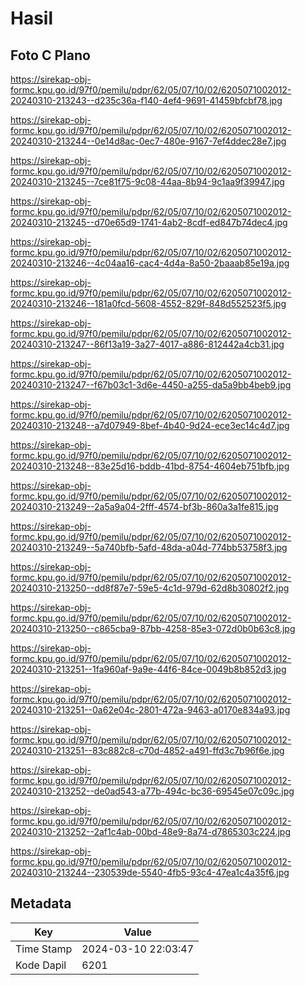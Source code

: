 # Hasil

## Foto C Plano

https://sirekap-obj-formc.kpu.go.id/97f0/pemilu/pdpr/62/05/07/10/02/6205071002012-20240310-213243--d235c36a-f140-4ef4-9691-41459bfcbf78.jpg

https://sirekap-obj-formc.kpu.go.id/97f0/pemilu/pdpr/62/05/07/10/02/6205071002012-20240310-213244--0e14d8ac-0ec7-480e-9167-7ef4ddec28e7.jpg

https://sirekap-obj-formc.kpu.go.id/97f0/pemilu/pdpr/62/05/07/10/02/6205071002012-20240310-213245--7ce81f75-9c08-44aa-8b94-9c1aa9f39947.jpg

https://sirekap-obj-formc.kpu.go.id/97f0/pemilu/pdpr/62/05/07/10/02/6205071002012-20240310-213245--d70e65d9-1741-4ab2-8cdf-ed847b74dec4.jpg

https://sirekap-obj-formc.kpu.go.id/97f0/pemilu/pdpr/62/05/07/10/02/6205071002012-20240310-213246--4c04aa16-cac4-4d4a-8a50-2baaab85e19a.jpg

https://sirekap-obj-formc.kpu.go.id/97f0/pemilu/pdpr/62/05/07/10/02/6205071002012-20240310-213246--181a0fcd-5608-4552-829f-848d552523f5.jpg

https://sirekap-obj-formc.kpu.go.id/97f0/pemilu/pdpr/62/05/07/10/02/6205071002012-20240310-213247--86f13a19-3a27-4017-a886-812442a4cb31.jpg

https://sirekap-obj-formc.kpu.go.id/97f0/pemilu/pdpr/62/05/07/10/02/6205071002012-20240310-213247--f67b03c1-3d6e-4450-a255-da5a9bb4beb9.jpg

https://sirekap-obj-formc.kpu.go.id/97f0/pemilu/pdpr/62/05/07/10/02/6205071002012-20240310-213248--a7d07949-8bef-4b40-9d24-ece3ec14c4d7.jpg

https://sirekap-obj-formc.kpu.go.id/97f0/pemilu/pdpr/62/05/07/10/02/6205071002012-20240310-213248--83e25d16-bddb-41bd-8754-4604eb751bfb.jpg

https://sirekap-obj-formc.kpu.go.id/97f0/pemilu/pdpr/62/05/07/10/02/6205071002012-20240310-213249--2a5a9a04-2fff-4574-bf3b-860a3a1fe815.jpg

https://sirekap-obj-formc.kpu.go.id/97f0/pemilu/pdpr/62/05/07/10/02/6205071002012-20240310-213249--5a740bfb-5afd-48da-a04d-774bb53758f3.jpg

https://sirekap-obj-formc.kpu.go.id/97f0/pemilu/pdpr/62/05/07/10/02/6205071002012-20240310-213250--dd8f87e7-59e5-4c1d-979d-62d8b30802f2.jpg

https://sirekap-obj-formc.kpu.go.id/97f0/pemilu/pdpr/62/05/07/10/02/6205071002012-20240310-213250--c865cba9-87bb-4258-85e3-072d0b0b63c8.jpg

https://sirekap-obj-formc.kpu.go.id/97f0/pemilu/pdpr/62/05/07/10/02/6205071002012-20240310-213251--1fa960af-9a9e-44f6-84ce-0049b8b852d3.jpg

https://sirekap-obj-formc.kpu.go.id/97f0/pemilu/pdpr/62/05/07/10/02/6205071002012-20240310-213251--0a62e04c-2801-472a-9463-a0170e834a93.jpg

https://sirekap-obj-formc.kpu.go.id/97f0/pemilu/pdpr/62/05/07/10/02/6205071002012-20240310-213251--83c882c8-c70d-4852-a491-ffd3c7b96f6e.jpg

https://sirekap-obj-formc.kpu.go.id/97f0/pemilu/pdpr/62/05/07/10/02/6205071002012-20240310-213252--de0ad543-a77b-494c-bc36-69545e07c09c.jpg

https://sirekap-obj-formc.kpu.go.id/97f0/pemilu/pdpr/62/05/07/10/02/6205071002012-20240310-213252--2af1c4ab-00bd-48e9-8a74-d7865303c224.jpg

https://sirekap-obj-formc.kpu.go.id/97f0/pemilu/pdpr/62/05/07/10/02/6205071002012-20240310-213244--230539de-5540-4fb5-93c4-47ea1c4a35f6.jpg


## Metadata

| Key        | Value               |
| ---------- | ------------------- |
| Time Stamp | 2024-03-10 22:03:47 |
| Kode Dapil | 6201                |



